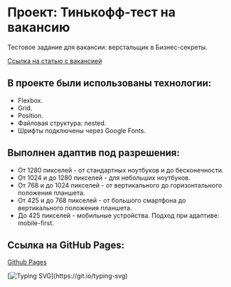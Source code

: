 # Проект: Тинькофф-тест на вакансию

Тестовое задание для вакансии: верстальщик в Бизнес-секреты.

[Ссылка на статью с вакансией](https://journal.tinkoff.ru/team/secret-verstak/)

## В проекте были использованы технологии:
- Flexbox.
- Grid.
- Position.
- Файловая структура: nested.
- Шрифты подключены через Google Fonts.
## Выполнен адаптив под разрешения:
* От 1280 пикселей - от стандартных ноутбуков и до бесконечности.
* От 1024 и до 1280 пикселей - для небольших ноутбуков.
* От 768 и до 1024 пикселей - от вертикального до горизонтального положения планшета.
* От 425 и до 768 пикселей - от большого смартфона до вертикального положения планшета.
* До 425 пикселей - мобильные устройства.
Подход при адаптиве: mobile-first.

## Ссылка на GitHub Pages:
[Github Pages](https://katokinawa.github.io/how-to-learn/)

[![Typing SVG](https://readme-typing-svg.herokuapp.com?font=Inter&weight=500&duration=10000&pause=1000&repeat=false&width=435&lines=%D0%A1%D0%BF%D0%B0%D1%81%D0%B8%D0%B1%D0%BE+%D0%B7%D0%B0+%D0%B2%D0%BD%D0%B8%D0%BC%D0%B0%D0%BD%D0%B8%D0%B5!)](https://git.io/typing-svg)
